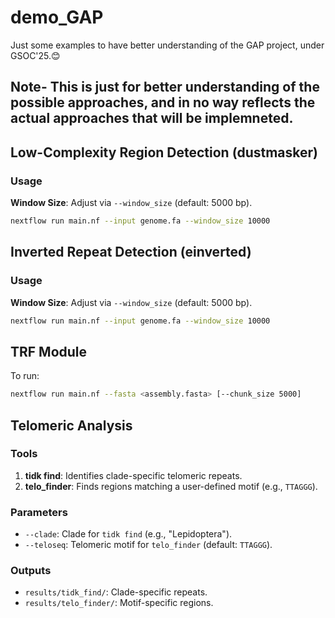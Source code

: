 # demo_GAP
Just some examples to have better understanding of the GAP project, under GSOC'25.😊
## Note- This is just for better understanding of the possible approaches, and in no way reflects the actual approaches that will be implemneted.

## Low-Complexity Region Detection (dustmasker)  
### Usage  
 **Window Size**: Adjust via `--window_size` (default: 5000 bp).  
   ```bash  
   nextflow run main.nf --input genome.fa --window_size 10000
   ```
## Inverted Repeat Detection (einverted)  
### Usage  
**Window Size**: Adjust via `--window_size` (default: 5000 bp).  
   ```bash  
   nextflow run main.nf --input genome.fa --window_size 10000  
   ```
## TRF Module  
To run:  
```bash  
nextflow run main.nf --fasta <assembly.fasta> [--chunk_size 5000]

```
## Telomeric Analysis  
### Tools  
1. **tidk find**: Identifies clade-specific telomeric repeats.  
2. **telo_finder**: Finds regions matching a user-defined motif (e.g., `TTAGGG`).  

### Parameters  
- `--clade`: Clade for `tidk find` (e.g., "Lepidoptera").  
- `--teloseq`: Telomeric motif for `telo_finder` (default: `TTAGGG`).  

### Outputs  
- `results/tidk_find/`: Clade-specific repeats.  
- `results/telo_finder/`: Motif-specific regions.  
